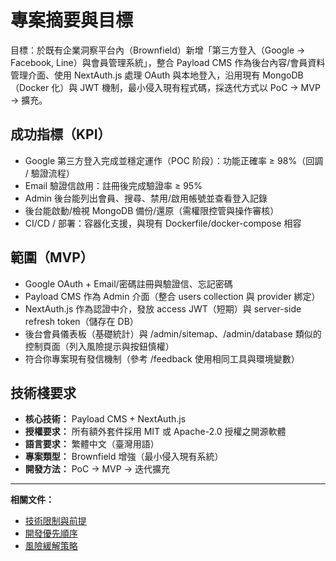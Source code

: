 # 專案摘要與目標

目標：於既有企業洞察平台內（Brownfield）新增「第三方登入（Google → Facebook, Line）與會員管理系統」，整合 Payload CMS 作為後台內容/會員資料管理介面、使用 NextAuth.js 處理 OAuth 與本地登入，沿用現有 MongoDB（Docker 化）與 JWT 機制，最小侵入現有程式碼，採迭代方式以 PoC → MVP → 擴充。

## 成功指標（KPI）

- Google 第三方登入完成並穩定運作（POC 阶段）：功能正確率 ≥ 98%（回調 / 驗證流程）
- Email 驗證信啟用：註冊後完成驗證率 ≥ 95%
- Admin 後台能列出會員、搜尋、禁用/啟用帳號並查看登入記錄
- 後台能啟動/檢視 MongoDB 備份/還原（需權限控管與操作審核）
- CI/CD / 部署：容器化支援，與現有 Dockerfile/docker-compose 相容

## 範圍（MVP）

- Google OAuth + Email/密碼註冊與驗證信、忘記密碼
- Payload CMS 作為 Admin 介面（整合 users collection 與 provider 綁定）
- NextAuth.js 作為認證中介，發放 access JWT（短期）與 server-side refresh token（儲存在 DB）
- 後台會員儀表板（基礎統計）與 /admin/sitemap、/admin/database 類似的控制頁面（列入風險提示與按鈕慎權）
- 符合你專案現有發信機制（參考 /feedback 使用相同工具與環境變數）

## 技術棧要求

- **核心技術：** Payload CMS + NextAuth.js
- **授權要求：** 所有額外套件採用 MIT 或 Apache-2.0 授權之開源軟體
- **語言要求：** 繁體中文（臺灣用語）
- **專案類型：** Brownfield 增強（最小侵入現有系統）
- **開發方法：** PoC → MVP → 迭代擴充

---

**相關文件：**
- [技術限制與前提](./technical-constraints.md)
- [開發優先順序](./development-priorities.md)
- [風險緩解策略](./risk-mitigation.md)